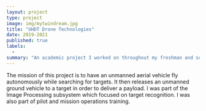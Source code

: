```yaml
---
layout: project
type: project
image: img/mytwindream.jpg
title: "UHDT Drone Technologies"
date: 2019-2021
published: true
labels:
  - 
summary: "An academic project I worked on throughout my freshman and sophomore year."
---
```


The mission of this project is to have an unmanned aerial vehicle fly autonomously while searching for targets.  It then releases an unmanned ground vehicle to a target in order to deliver a payload.  I was part of the Image Processing subsystem which focused on target recognition.  I was also part of pilot and mission operations training.
